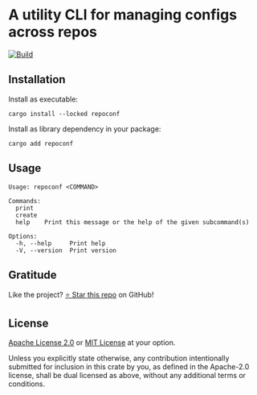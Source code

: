 <!-- DO NOT EDIT -->
<!-- This file is automatically generated by README.ts. -->
<!-- Edit README.ts if you want to make changes. -->

# A utility CLI for managing configs across repos

[![Build](https://github.com/DenisGorbachev/repoconf/actions/workflows/ci.yml/badge.svg)](https://github.com/DenisGorbachev/repoconf)

## Installation

Install as executable:

```shell
cargo install --locked repoconf
```

Install as library dependency in your package:

```shell
cargo add repoconf
```

## Usage

```shell
Usage: repoconf <COMMAND>

Commands:
  print   
  create  
  help    Print this message or the help of the given subcommand(s)

Options:
  -h, --help     Print help
  -V, --version  Print version
```

## Gratitude

Like the project? [⭐ Star this repo](https://github.com/DenisGorbachev/repoconf) on GitHub!

## License

[Apache License 2.0](LICENSE-APACHE) or [MIT License](LICENSE-MIT) at your option.

Unless you explicitly state otherwise, any contribution intentionally submitted for inclusion in this crate by you, as defined in the Apache-2.0 license, shall be dual licensed as above, without any additional terms or conditions.
